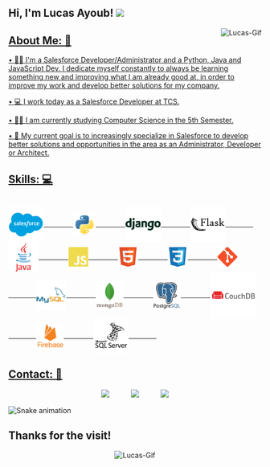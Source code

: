 ## Hi, I'm Lucas Ayoub! <img src="https://raw.githubusercontent.com/iampavangandhi/iampavangandhi/master/gifs/Hi.gif" width="30px">

 <div>
  <a href="https://github.com/LucasAyoub">
  <img align="right" alt="Lucas-Gif" src="https://cdn.discordapp.com/attachments/617469731120742423/883415955319975967/heart-i-love-you.gif">
</div>
 
 ## About Me: 🌟
• 👨‍💻 I'm a Salesforce Developer/Administrator and a Python, Java and JavaScript Dev. I dedicate myself constantly to always be learning something new and improving what I am already good at, in order to improve my work and develop better solutions for my company.

 • 💻 I work today as a Salesforce Developer at TCS.
 
• 👨‍🎓 I am currently studying Computer Science in the 5th Semester.
 
• 🎯 My current goal is to increasingly specialize in Salesforce to develop better solutions and
 opportunities in the area as an Administrator, Developer or Architect.
 
</div> 
 
 ## Skills: 💻 
<div style="display: inline_block"><br>
  <img align="center" alt="Lucas-Salesforce" height="70" src="https://github.com/devicons/devicon/blob/master/icons/salesforce/salesforce-plain.svg">
  &nbsp;&nbsp;&nbsp;&nbsp;&nbsp;&nbsp;&nbsp;&nbsp;&nbsp;&nbsp;&nbsp;&nbsp;&nbsp;
  <img align="center" alt="Lucas-Python" height="45" src="https://raw.githubusercontent.com/devicons/devicon/master/icons/python/python-original.svg">
  &nbsp;&nbsp;&nbsp;&nbsp;&nbsp;&nbsp;&nbsp;&nbsp;&nbsp;&nbsp;&nbsp;&nbsp;&nbsp;
  <img align="center" alt="Lucas-Django" height="70" src="https://github.com/devicons/devicon/blob/master/icons/django/django-plain-wordmark.svg">
  &nbsp;&nbsp;&nbsp;&nbsp;&nbsp;&nbsp;&nbsp;&nbsp;&nbsp;&nbsp;&nbsp;&nbsp;&nbsp;
  <img align="center" alt="Lucas-Flask" height="70" src="https://github.com/devicons/devicon/blob/master/icons/flask/flask-original-wordmark.svg">
  &nbsp;&nbsp;&nbsp;&nbsp;&nbsp;&nbsp;&nbsp;&nbsp;&nbsp;&nbsp;&nbsp;&nbsp;&nbsp;
  <img align="center" alt="Lucas-Java" height="60" src="https://github.com/devicons/devicon/blob/master/icons/java/java-original-wordmark.svg">
  &nbsp;&nbsp;&nbsp;&nbsp;&nbsp;&nbsp;&nbsp;&nbsp;&nbsp;&nbsp;&nbsp;&nbsp;&nbsp;
  <img align="center" alt="Lucas-Js" height="40" src="https://raw.githubusercontent.com/devicons/devicon/master/icons/javascript/javascript-plain.svg">
  &nbsp;&nbsp;&nbsp;&nbsp;&nbsp;&nbsp;&nbsp;&nbsp;&nbsp;&nbsp;&nbsp;&nbsp;&nbsp;
  <img align="center" alt="Lucas-HTML" height="40" src="https://raw.githubusercontent.com/devicons/devicon/master/icons/html5/html5-original.svg">
  &nbsp;&nbsp;&nbsp;&nbsp;&nbsp;&nbsp;&nbsp;&nbsp;&nbsp;&nbsp;&nbsp;&nbsp;&nbsp;
  <img align="center" alt="Lucas-CSS" height="40" src="https://raw.githubusercontent.com/devicons/devicon/master/icons/css3/css3-original.svg">
  &nbsp;&nbsp;&nbsp;&nbsp;&nbsp;&nbsp;&nbsp;&nbsp;&nbsp;&nbsp;&nbsp;&nbsp;&nbsp;
  <img align="center" alt="Lucas-GIT" height="40" src="https://github.com/devicons/devicon/blob/master/icons/git/git-original.svg">
  &nbsp;&nbsp;&nbsp;&nbsp;&nbsp;&nbsp;&nbsp;&nbsp;&nbsp;&nbsp;&nbsp;&nbsp;&nbsp;
  <img align="center" alt="Lucas-MySQL" height="60" src="https://github.com/devicons/devicon/blob/master/icons/mysql/mysql-original-wordmark.svg">
  &nbsp;&nbsp;&nbsp;&nbsp;&nbsp;&nbsp;&nbsp;&nbsp;&nbsp;&nbsp;&nbsp;&nbsp;&nbsp;
  <img align="center" alt="Lucas-Mongo" height="55" src="https://github.com/devicons/devicon/blob/master/icons/mongodb/mongodb-original-wordmark.svg">
  &nbsp;&nbsp;&nbsp;&nbsp;&nbsp;&nbsp;&nbsp;&nbsp;&nbsp;&nbsp;&nbsp;&nbsp;&nbsp;
  <img align="center" alt="Lucas-Post" height="55" src="https://github.com/devicons/devicon/blob/master/icons/postgresql/postgresql-original-wordmark.svg">
  &nbsp;&nbsp;&nbsp;&nbsp;&nbsp;&nbsp;&nbsp;&nbsp;&nbsp;&nbsp;&nbsp;&nbsp;&nbsp;
  <img align="center" alt="Lucas-Couch" height="92" src="https://github.com/devicons/devicon/blob/master/icons/couchdb/couchdb-original-wordmark.svg">
  &nbsp;&nbsp;&nbsp;&nbsp;&nbsp;&nbsp;&nbsp;&nbsp;&nbsp;&nbsp;&nbsp;&nbsp;&nbsp;
  <img align="center" alt="Lucas-Fire" height="55" src="https://github.com/devicons/devicon/blob/master/icons/firebase/firebase-plain-wordmark.svg">
  &nbsp;&nbsp;&nbsp;&nbsp;&nbsp;&nbsp;&nbsp;&nbsp;&nbsp;&nbsp;&nbsp;&nbsp;&nbsp;
  <img align="center" alt="Lucas-MicrosoftSQL" height="70" src="https://github.com/devicons/devicon/blob/master/icons/microsoftsqlserver/microsoftsqlserver-plain-wordmark.svg">
  &nbsp;&nbsp;&nbsp;&nbsp;&nbsp;&nbsp;&nbsp;&nbsp;&nbsp;&nbsp;&nbsp;&nbsp;&nbsp;
</div>
  
  ## Contact: 📱
  <div>
  <p align="center"> 
  <a href="https://www.linkedin.com/in/lucas-ayoub-549a72201/" target="_blank"><img src="https://img.shields.io/badge/-LinkedIn-%230077B5?style=for-the-badge&logo=linkedin&logoColor=white" target="_blank"></a>
  &nbsp;&nbsp;&nbsp;&nbsp;&nbsp;&nbsp;&nbsp;&nbsp;&nbsp;
  <a href="https://trailblazer.me/id/lucasayoub" target="_blank"><img src="https://img.shields.io/badge/-Trailhead-%23E4405F?style=for-the-badge&logo=trailhead&logoColor=white" target="_blank"></a>
  &nbsp;&nbsp;&nbsp;&nbsp;&nbsp;&nbsp;&nbsp;&nbsp;&nbsp;
   <a href = "https://lucasayoub-developer-edition.na163.force.com/portfolio/s/"><img src="https://img.shields.io/badge/-My Online Portfolio-ff6600?style=for-the-badge&logo=portfolio&logoColor=white" target="_blank"></a>
  </div>

  ![Snake animation](https://github.com/LucasAyoub/LucasAyoub/blob/output/github-contribution-grid-snake.svg)
  
  ## Thanks for the visit!
  <p align="center">
    <img alt="Lucas-Gif" src="https://cdn.discordapp.com/attachments/617469731120742423/883415963461103666/OptimalWarpedIndochinesetiger-size_restricted.gif">
  </p>
 
